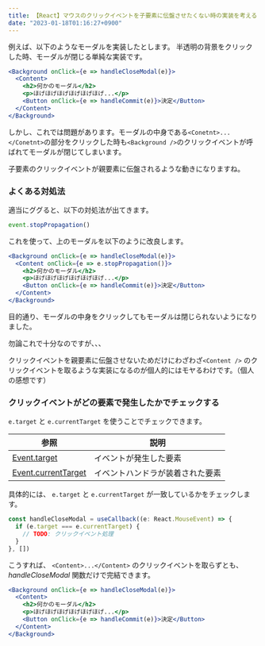 ```yaml
---
title: 【React】マウスのクリックイベントを子要素に伝盤させたくない時の実装を考える
date: "2023-01-18T01:16:27+0900"
---
```


例えば、以下のようなモーダルを実装したとします。
半透明の背景をクリックした時、モーダルが閉じる単純な実装です。

```jsx
<Background onClick={e => handleCloseModal(e)}>
  <Content>
    <h2>何かのモーダル</h2>
    <p>ほげほげほげほげほげほげ...</p>
    <Button onClick={e => handleCommit(e)}>決定</Button>
  </Content>
</Background>
```

しかし、これでは問題があります。モーダルの中身である`<Conetnt>...</Conetnt>`の部分をクリックした時も`<Background />`のクリックイベントが呼ばれてモーダルが閉じてしまいます。

子要素のクリックイベントが親要素に伝盤されるような動きになりますね。

### よくある対処法

適当にググると、以下の対処法が出てきます。

```js
event.stopPropagation()
```

これを使って、上のモーダルを以下のように改良します。

```jsx
<Background onClick={e => handleCloseModal(e)}>
  <Content onClick={e => e.stopPropagation()}>
    <h2>何かのモーダル</h2>
    <p>ほげほげほげほげほげほげ...</p>
    <Button onClick={e => handleCommit(e)}>決定</Button>
  </Content>
</Background>
```

目的通り、モーダルの中身をクリックしてもモーダルは閉じられないようになりました。

勿論これで十分なのですが、、、

クリックイベントを親要素に伝盤させないためだけにわざわざ`<Content />` のクリックイベントを取るような実装になるのが個人的にはモヤるわけです。（個人の感想です）

### クリックイベントがどの要素で発生したかでチェックする

`e.target` と `e.currentTarget` を使うことでチェックできます。

| 参照                                                                                     | 説明                             |
| ---------------------------------------------------------------------------------------- | -------------------------------- |
| [Event.target](https://developer.mozilla.org/ja/docs/Web/API/Event/target)               | イベントが発生した要素           |
| [Event.currentTarget](https://developer.mozilla.org/ja/docs/Web/API/Event/currentTarget) | イベントハンドラが装着された要素 |

具体的には、 `e.target` と `e.currentTarget` が一致しているかをチェックします。

```ts
const handleCloseModal = useCallback((e: React.MouseEvent) => {
  if (e.target === e.currentTarget) {
    // TODO: クリックイベント処理
  }
}, [])
```

こうすれば、 `<Content>...</Content>` のクリックイベントを取らずとも、_handleCloseModal_ 関数だけで完結できます。

```jsx
<Background onClick={e => handleCloseModal(e)}>
  <Content>
    <h2>何かのモーダル</h2>
    <p>ほげほげほげほげほげほげ...</p>
    <Button onClick={e => handleCommit(e)}>決定</Button>
  </Content>
</Background>
```
